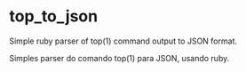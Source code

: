 # top_to_json

Simple ruby parser of top(1) command output to JSON format.

Simples parser do comando top(1) para JSON, usando ruby.
